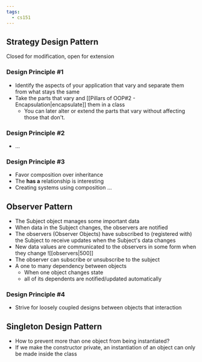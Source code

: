 ```yaml
---
tags:
  - cs151
---
```

## Strategy Design Pattern

Closed for modification, open for extension
### Design Principle #1
* Identify the aspects of your application that vary and separate them from what stays the same
* Take the parts that vary and [[Pillars of OOP#2 - Encapsulation|encapsulate]] them in a class
	* You can later alter or extend the parts that vary without affecting those that don't.
### Design Principle #2
* …
### Design Principle #3
* Favor composition over inheritance
* The **has a** relationship is interesting
* Creating systems using composition …
## Observer Pattern
* The Subject object manages some important data
* When data in the Subject changes, the observers are notified
* The observers (Observer Objects) have subscribed to (registered with) the Subject to receive updates when the Subject's data changes
* New data values are communicated to the observers in some form when they change
![[observers|500]]
* The observer can subscribe or unsubscribe to the subject
* A one to many dependency between objects
	* When one object changes state
	* all of its dependents are notified/updated automatically
### Design Principle #4
* Strive for loosely coupled designs between objects that interaction
## Singleton Design Pattern
* How to prevent more than one object from being instantiated?
* If we make the constructor private, an instantiation of an object can only be made inside the class
